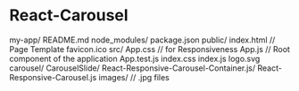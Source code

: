 # React-Carousel
my-app/
  README.md
  node_modules/
  package.json
  public/
    index.html // Page Template
    favicon.ico
  src/
    App.css // for Responsiveness
    App.js // Root component of the application
    App.test.js
    index.css
    index.js
    logo.svg
    carousel/
      CarouselSlide/ 
      React-Responsive-Carousel-Container.js/
      React-Responsive-Carousel.js
    images/ // .jpg files
    
